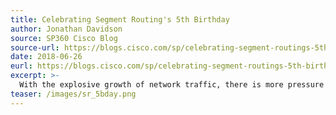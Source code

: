 ```yaml
---
title: Celebrating Segment Routing's 5th Birthday
author: Jonathan Davidson
source: SP360 Cisco Blog
source-url: https://blogs.cisco.com/sp/celebrating-segment-routings-5th-birthday
date: 2018-06-26
eurl: https://blogs.cisco.com/sp/celebrating-segment-routings-5th-birthday
excerpt: >-
  With the explosive growth of network traffic, there is more pressure than ever on the network to operate with simplicity, speed, scale and resiliency. Since the emergence of Segment Routing (SR) five years ago, more and more customers have turned to this technology to help address the challenges of digitization and to accelerate the network transformation necessary to meet those challenges. 
teaser: /images/sr_5bday.png
---
```

